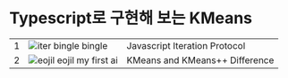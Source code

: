 # Typescript로 구현해 보는 KMeans

<table>
  <tbody>
    <tr>
      <td>1</td>
      <td>
        <img src="https://github.com/formegusto/kmeans-ts/assets/52296323/8e757bce-315e-4868-a2d6-3fbdd606848d" alt="iter bingle bingle" />
      </td>
      <td>Javascript Iteration Protocol</td>
    </tr>
    <tr>
      <td>2</td>
      <td>
        <img src="https://github.com/formegusto/kmeans-ts/assets/52296323/2afee5d7-659e-435b-a711-e31624fec844" alt="eojil eojil my first ai" />
      </td>
      <td>KMeans and KMeans++ Difference</td>
    </tr>
  </tbody>
</table>
